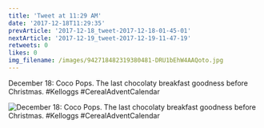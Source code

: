 ```yaml
---
title: 'Tweet at 11:29 AM'
date: '2017-12-18T11:29:35'
prevArticle: '2017-12-18_tweet-2017-12-18-01-45-01'
nextArticle: '2017-12-19_tweet-2017-12-19-11-47-19'
retweets: 0
likes: 0
img_filename: /images/942718482319380481-DRU1bEhW4AAQoto.jpg
---
```

December 18: Coco Pops. The last chocolaty breakfast goodness before Christmas. #Kelloggs #CerealAdventCalendar

![December 18: Coco Pops. The last chocolaty breakfast goodness before Christmas. #Kelloggs #CerealAdventCalendar](/images/942718482319380481-DRU1bEhW4AAQoto.jpg "December 18: Coco Pops. The last chocolaty breakfast goodness before Christmas. #Kelloggs #CerealAdventCalendar")